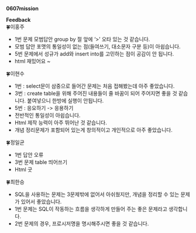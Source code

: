 <strong>0607mission</strong>

<strong> Feedback</strong>
<br>
🍀이홍주
 - 1번 문제 모범답안 group by 절 앞에 ‘>’ 오타 있는 것 같습니다.
 - 모범 답안 포맷의 통일성이 없는 점(들여쓰기, 대소문자 구분 등)이 아쉽습니다.
 - 5번 문제에서 성규가 add와 insert into를 고민하는 점이 공감이 안 됩니다.
 - html 재밌어요 ~

🍀이현수
 - 1번 : select문이 삼중으로 들어간 문제는 처음 접해봤는데 아주 좋았습니다.
 - 3번 : create table을 위해 주어진 내용들이 줄 바꿈이 되어 주어지면 좋을 것 같습니다. 붙여넣으니 한방에 실행이 안됩니다.
 - 5번 : 응요하기 -> 응용하기
 - 전반적인 통일성이 아쉽습니다.
 - Html 제작 능력이 아주 뛰어난 것 같습니다.
 - 개념 정리문제가 포함되어 있는게 창의적이고 개인적으로 아주 좋았습니다. 

🍀정일균
 - 1번 답안 오류
 - 3번 문제 table 띄어쓰기
 - Html 굿

🍀최한승
 - SQL을 사용하는 문제는 3문제밖에 없어서 아쉬웠지만, 개념을 정리할 수 있는 문제가 있어서 좋았습니다.
 - 1번 문제는 SQL이 작동하는 흐름을 생각하게 만들어 주는 좋은 문제라고 생각합니다.
 - 2번 문제의 경우, 프로시저명을 명시해주시면 좋을 것 같습니다.
